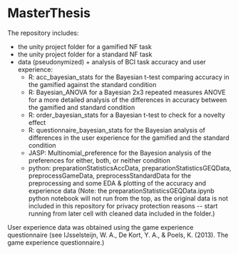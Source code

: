 # MasterThesis
The repository includes:
- the unity project folder for a gamified NF task
- the unity project folder for a standard NF task
- data (pseudonymized) + analysis of BCI task accuracy and user experience:
  * R: acc_bayesian_stats for the Bayesian t-test comparing accuracy in the gamified against the standard condition
  * R: Bayesian_ANOVA for a Bayesian 2x3 repeated measures ANOVE for a more detailed analysis of the differences in accuracy between the gamified and standard condition
  * R: order_bayesian_stats for a Bayesian t-test to check for a novelty effect
  * R: questionnaire_bayesian_stats for the Bayesian analysis of differences in the user experience for the gamified and the standard condition
  * JASP: Multinomial_preference for the Bayesion analysis of the preferences for either, both, or neither condition 
  * python: preparationStatisticsAccData, preparationStatisticsGEQData, preprocessGameData, preprocessStandardData for the preprocessing and some EDA & plotting of the accuracy and experience data 
(Note: the preparationStatisticsGEQData.ipynb python notebook will not run from the top, as the original data is not included in this repository for privacy protection reasons -- start running from later cell with cleaned data included in the folder.) 

User experience data was obtained using the game experience questionnaire (see IJsselsteijn, W. A., De Kort, Y. A., & Poels, K. (2013). The game experience questionnaire.)


